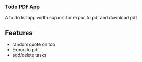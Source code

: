 ### Todo PDF App
A to do list app width support for expori to pdf and download pdf

## Features
- random quote on top 
- Export to pdf 
- add/delete tasks